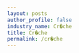```yaml
---
layout: posts 
author_profile: false 
industry_name: Cr�che
title: Cr�che
permalink: /cr�che
---
```

